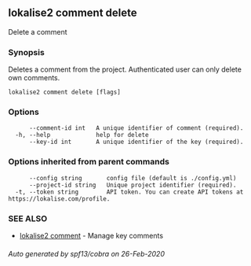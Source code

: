 ## lokalise2 comment delete

Delete a comment

### Synopsis

Deletes a comment from the project. Authenticated user can only delete own comments.

```
lokalise2 comment delete [flags]
```

### Options

```
      --comment-id int   A unique identifier of comment (required).
  -h, --help             help for delete
      --key-id int       A unique identifier of the key (required).
```

### Options inherited from parent commands

```
      --config string       config file (default is ./config.yml)
      --project-id string   Unique project identifier (required).
  -t, --token string        API token. You can create API tokens at https://lokalise.com/profile.
```

### SEE ALSO

* [lokalise2 comment](lokalise2_comment.md)	 - Manage key comments

###### Auto generated by spf13/cobra on 26-Feb-2020
